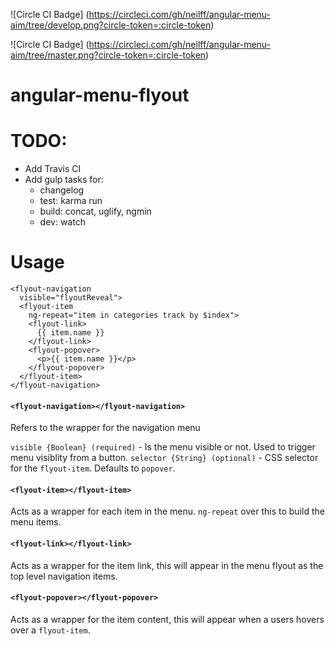 ![Circle CI Badge]
(https://circleci.com/gh/neilff/angular-menu-aim/tree/develop.png?circle-token=:circle-token)

![Circle CI Badge]
(https://circleci.com/gh/neilff/angular-menu-aim/tree/master.png?circle-token=:circle-token)

# angular-menu-flyout

# TODO:

- Add Travis CI
- Add gulp tasks for:
  - changelog
  - test: karma run
  - build: concat, uglify, ngmin
  - dev: watch

# Usage

```
<flyout-navigation
  visible="flyoutReveal">
  <flyout-item
    ng-repeat="item in categories track by $index">
    <flyout-link>
      {{ item.name }}
    </flyout-link>
    <flyout-popover>
      <p>{{ item.name }}</p>
    </flyout-popover>
  </flyout-item>
</flyout-navigation>
```

#### `<flyout-navigation></flyout-navigation>`

Refers to the wrapper for the navigation menu

`visible {Boolean} (required)` - Is the menu visible or not. Used to trigger menu visiblity from a button.
`selector {String} (optional)` - CSS selector for the `flyout-item`. Defaults to `popover`.

#### `<flyout-item></flyout-item>`

Acts as a wrapper for each item in the menu. `ng-repeat` over this to build the menu items.

#### `<flyout-link></flyout-link>`

Acts as a wrapper for the item link, this will appear in the menu flyout as the top level navigation items.

#### `<flyout-popover></flyout-popover>`

Acts as a wrapper for the item content, this will appear when a users hovers over a `flyout-item`.
